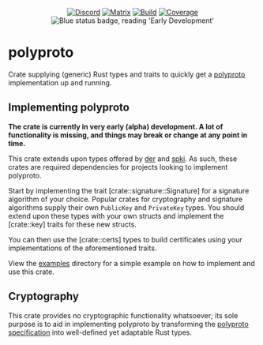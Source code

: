 <div align="center">

[![Discord]][Discord-invite]
[![Matrix]][Matrix-invite]
[![Build][build-shield]][build-url]
[![Coverage][coverage-shield]][coverage-url]
<img src="https://img.shields.io/static/v1?label=Status&message=Early Development&color=blue" alt="Blue status badge, reading 'Early Development'">

</div>

# polyproto

Crate supplying (generic) Rust types and traits to quickly get a
[polyproto](https://docs.polyphony.chat/Protocol%20Specifications/core/) implementation up and
running.

## Implementing polyproto

**The crate is currently in very early (alpha) development. A lot of functionality is missing, and
things may break or change at any point in time.**

This crate extends upon types offered by [der](https://crates.io/crates/der) and
[spki](https://crates.io/crates/spki). As such, these crates are required dependencies for
projects looking to implement polyproto.

Start by implementing the trait [crate::signature::Signature] for a signature algorithm of your
choice. Popular crates for cryptography and signature algorithms supply their own `PublicKey` and
`PrivateKey` types. You should extend upon these types with your own structs and implement the
[crate::key] traits for these new structs.

You can then use the [crate::certs] types to build certificates using your implementations of the
aforementioned traits.

View the [examples](./examples/) directory for a simple example on how to implement and use this
crate.

## Cryptography

This crate provides no cryptographic functionality whatsoever; its sole purpose is to aid in
implementing polyproto by transforming the
[polyproto specification](https://docs.polyphony.chat/Protocol%20Specifications/core/) into
well-defined yet adaptable Rust types.

[build-shield]: https://img.shields.io/github/actions/workflow/status/polyphony-chat/polyproto/build_and_test.yml?style=flat
[build-url]: https://github.com/polyphony-chat/polyproto/blob/main/.github/workflows/build_and_test.yml
[coverage-shield]: https://coveralls.io/repos/github/polyphony-chat/polyproto/badge.svg?branch=main
[coverage-url]: https://coveralls.io/github/polyphony-chat/polyproto?branch=main
[Discord]: https://dcbadge.vercel.app/api/server/m3FpcapGDD?style=flat
[Discord-invite]: https://discord.com/invite/m3FpcapGDD
[Matrix]: https://img.shields.io/matrix/polyproto%3Atu-dresden.de?server_fqdn=matrix.org&style=flat&label=Matrix%20Room
[Matrix-invite]: https://matrix.to/#/#polyproto:tu-dresden.de
